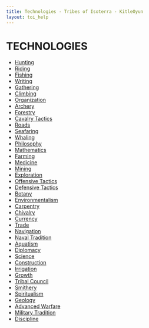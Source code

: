 ```yaml
---
title: Technologies - Tribes of Isoterra - KitleOyun
layout: toi_help
---
```


<h1 class="h1">TECHNOLOGIES</h1>
<ul> <!-- move into toi_help layout as side navigation? -->
    <li><a href="/tribes-of-isoterra/help/technology/hunting.html">Hunting</a></li>
    <li><a href="/tribes-of-isoterra/help/technology/riding.html">Riding</a></li>
    <li><a href="/tribes-of-isoterra/help/technology/fishing.html">Fishing</a></li>
	<li><a href="/tribes-of-isoterra/help/technology/writing.html">Writing</a></li>
	<li><a href="/tribes-of-isoterra/help/technology/gathering.html">Gathering</a></li>
	<li><a href="/tribes-of-isoterra/help/technology/climbing.html">Climbing</a></li>
	<li><a href="/tribes-of-isoterra/help/technology/organization.html">Organization</a></li>
	<li><a href="/tribes-of-isoterra/help/technology/archery.html">Archery</a></li>
	<li><a href="/tribes-of-isoterra/help/technology/forestry.html">Forestry</a></li>
	<li><a href="/tribes-of-isoterra/help/technology/cavalry_tactics.html">Cavalry Tactics</a></li>
	<li><a href="/tribes-of-isoterra/help/technology/roads.html">Roads</a></li>
	<li><a href="/tribes-of-isoterra/help/technology/seafaring.html">Seafaring</a></li>
	<li><a href="/tribes-of-isoterra/help/technology/whaling.html">Whaling</a></li>
	<li><a href="/tribes-of-isoterra/help/technology/philosophy.html">Philosophy</a></li>
	<li><a href="/tribes-of-isoterra/help/technology/mathematics.html">Mathematics</a></li>
	<li><a href="/tribes-of-isoterra/help/technology/farming.html">Farming</a></li>
	<li><a href="/tribes-of-isoterra/help/technology/medicine.html">Medicine</a></li>
	<li><a href="/tribes-of-isoterra/help/technology/mining.html">Mining</a></li>
	<li><a href="/tribes-of-isoterra/help/technology/exploration.html">Exploration</a></li>
	<li><a href="/tribes-of-isoterra/help/technology/offensive_tactics.html">Offensive Tactics</a></li>
	<li><a href="/tribes-of-isoterra/help/technology/defensive_tactics.html">Defensive Tactics</a></li>
	<li><a href="/tribes-of-isoterra/help/technology/botany.html">Botany</a></li>
	<li><a href="/tribes-of-isoterra/help/technology/environmentalism.html">Environmentalism</a></li>
	<li><a href="/tribes-of-isoterra/help/technology/carpentry.html">Carpentry</a></li>
	<li><a href="/tribes-of-isoterra/help/technology/chivalry.html">Chivalry</a></li>
	<li><a href="/tribes-of-isoterra/help/technology/currency.html">Currency</a></li>
	<li><a href="/tribes-of-isoterra/help/technology/trade.html">Trade</a></li>
	<li><a href="/tribes-of-isoterra/help/technology/navigation.html">Navigation</a></li>
	<li><a href="/tribes-of-isoterra/help/technology/naval_tradition.html">Naval Tradition</a></li>
	<li><a href="/tribes-of-isoterra/help/technology/aquatism.html">Aquatism</a></li>
	<li><a href="/tribes-of-isoterra/help/technology/diplomacy.html">Diplomacy</a></li>
	<li><a href="/tribes-of-isoterra/help/technology/science.html">Science</a></li>
	<li><a href="/tribes-of-isoterra/help/technology/construction.html">Construction</a></li>
	<li><a href="/tribes-of-isoterra/help/technology/irrigation.html">Irrigation</a></li>
	<li><a href="/tribes-of-isoterra/help/technology/growth.html">Growth</a></li>
	<li><a href="/tribes-of-isoterra/help/technology/tribal_council.html">Tribal Council</a></li>
	<li><a href="/tribes-of-isoterra/help/technology/smithery.html">Smithery</a></li>
	<li><a href="/tribes-of-isoterra/help/technology/spiritualism.html">Spiritualism</a></li>
	<li><a href="/tribes-of-isoterra/help/technology/geology.html">Geology</a></li>
	<li><a href="/tribes-of-isoterra/help/technology/advanced_warfare.html">Advanced Warfare</a></li>
	<li><a href="/tribes-of-isoterra/help/technology/military_tradition.html">Military Tradition</a></li>
	<li><a href="/tribes-of-isoterra/help/technology/discipline.html">Discipline</a></li>
</ul>
